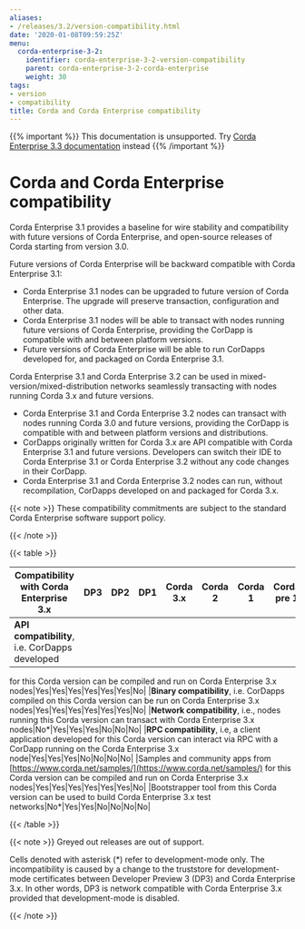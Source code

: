 ```yaml
---
aliases:
- /releases/3.2/version-compatibility.html
date: '2020-01-08T09:59:25Z'
menu:
  corda-enterprise-3-2:
    identifier: corda-enterprise-3-2-version-compatibility
    parent: corda-enterprise-3-2-corda-enterprise
    weight: 30
tags:
- version
- compatibility
title: Corda and Corda Enterprise compatibility
---
```

{{% important %}}
This documentation is unsupported.
Try [Corda Enterprise 3.3 documentation](/docs/corda-enterprise/3.3/_index.md) instead
{{% /important %}}


# Corda and Corda Enterprise compatibility

Corda Enterprise 3.1 provides a baseline for wire stability and compatibility with future versions of Corda Enterprise, and open-source releases of Corda starting from version 3.0.

Future versions of Corda Enterprise will be backward compatible with Corda Enterprise 3.1:



* Corda Enterprise 3.1 nodes can be upgraded to future version of Corda Enterprise. The upgrade will preserve transaction, configuration and other data.
* Corda Enterprise 3.1 nodes will be able to transact with nodes running future versions of Corda Enterprise, providing the CorDapp is compatible with and between platform versions.
* Future versions of Corda Enterprise will be able to run CorDapps developed for, and packaged on Corda Enterprise 3.1.


Corda Enterprise 3.1 and Corda Enterprise 3.2 can be used in mixed-version/mixed-distribution networks seamlessly transacting with nodes running Corda 3.x and future versions.



* Corda Enterprise 3.1 and Corda Enterprise 3.2 nodes can transact with nodes running Corda 3.0 and future versions, providing the CorDapp is compatible with and between platform versions and distributions.
* CorDapps originally written for Corda 3.x are API compatible with Corda Enterprise 3.1 and future versions.
Developers can switch their IDE to Corda Enterprise 3.1 or Corda Enterprise 3.2 without any code changes in their CorDapp.
* Corda Enterprise 3.1 and Corda Enterprise 3.2 nodes can run, without recompilation, CorDapps developed on and packaged for Corda 3.x.


{{< note >}}
These compatibility commitments are subject to the standard Corda Enterprise software support policy.

{{< /note >}}

{{< table >}}

|Compatibility with Corda Enterprise 3.x|DP3|DP2|DP1|Corda 3.x|Corda 2|Corda 1|Corda pre 1|
|------------------------------------------------|-------------|---------------|---------------|------------------|-----------------|-----------------|---------------------|
|**API compatibility**, i.e. CorDapps developed
for this Corda version can be compiled and run
on Corda Enterprise 3.x nodes|Yes|Yes|Yes|Yes|Yes|Yes|No|
|**Binary compatibility**, i.e. CorDapps
compiled on this Corda version can be run on
Corda Enterprise 3.x nodes|Yes|Yes|Yes|Yes|Yes|Yes|No|
|**Network compatibility**, i.e., nodes running
this Corda version can transact with Corda
Enterprise 3.x nodes|No*|Yes|Yes|Yes|No|No|No|
|**RPC compatibility**, i.e, a client
application developed for this Corda version
can interact via RPC with a CorDapp running on
the Corda Enterprise 3.x node|Yes|Yes|Yes|No|No|No|No|
|Samples and community apps from
[https://www.corda.net/samples/](https://www.corda.net/samples/) for this Corda
version can be compiled and run on Corda
Enterprise 3.x nodes|Yes|Yes|Yes|Yes|Yes|Yes|No|
|Bootstrapper tool from this Corda version can
be used to build Corda Enterprise 3.x test
networks|No*|Yes|Yes|No|No|No|No|

{{< /table >}}

{{< note >}}
Greyed out releases are out of support.

Cells denoted with asterisk (*) refer to development-mode only. The incompatibility is caused by a change to the truststore for development-mode certificates between
Developer Preview 3 (DP3) and Corda Enterprise 3.x. In other words, DP3 is network compatible with Corda Enterprise 3.x provided that development-mode is disabled.

{{< /note >}}
